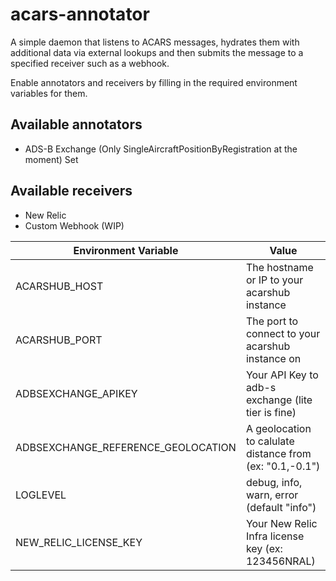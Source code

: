 # acars-annotator
A simple daemon that listens to ACARS messages, hydrates them with additional
data via external lookups and then submits the message to a specified receiver
such as a webhook. 

Enable annotators and receivers by filling in the required environment
variables for them.

## Available annotators
- ADS-B Exchange (Only SingleAircraftPositionByRegistration at the moment)
Set 

## Available receivers
- New Relic
- Custom Webhook (WIP)

| Environment Variable | Value                                                                  |
|----------------------|------------------------------------------------------------------------|
| ACARSHUB_HOST                      | The hostname or IP to your acarshub instance             |
| ACARSHUB_PORT                      | The port to connect to your acarshub instance on         |
| ADBSEXCHANGE_APIKEY                | Your API Key to adb-s exchange (lite tier is fine)       |
| ADBSEXCHANGE_REFERENCE_GEOLOCATION | A geolocation to calulate distance from (ex: "0.1,-0.1") |
| LOGLEVEL                           | debug, info, warn, error (default "info")                |
| NEW_RELIC_LICENSE_KEY              | Your New Relic Infra license key (ex: 123456NRAL)        |
